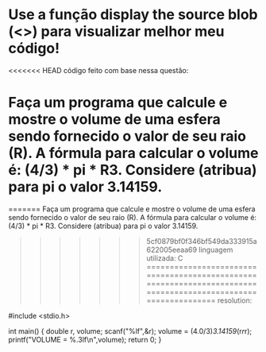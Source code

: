 Use a função display the source blob (<>) para visualizar melhor meu código!
===============================================================================================================
<<<<<<< HEAD
código feito com base nessa questão:

Faça um programa que calcule e mostre o volume de uma esfera sendo fornecido o valor de seu raio (R). 
A fórmula para calcular o volume é: (4/3) * pi * R3. Considere (atribua) para pi o valor 3.14159.
===============================================================================================================
=======
Faça um programa que calcule e mostre o volume de uma esfera sendo fornecido o valor de seu raio (R). 
A fórmula para calcular o volume é: (4/3) * pi * R3. Considere (atribua) para pi o valor 3.14159.
 
>>>>>>> 5cf0879bf0f346bf549da333915a622005eeaa69
linguagem utilizada: C
===============================================================================================================
resolution:

#include <stdio.h>

int main()
{
    double r, volume;
    scanf("%lf",&r);
    volume = (4.0/3)*3.14159*(r*r*r);
    printf("VOLUME = %.3lf\n",volume);
    return 0;
}
